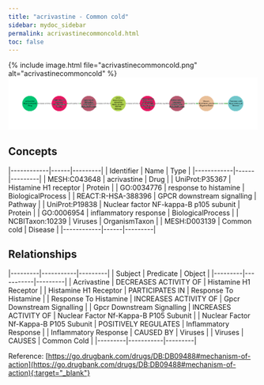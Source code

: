 ```yaml
---
title: "acrivastine - Common cold"
sidebar: mydoc_sidebar
permalink: acrivastinecommoncold.html
toc: false 
---
```


{% include image.html file="acrivastinecommoncold.png" alt="acrivastinecommoncold" %}![Path Visualization](/images/acrivastinecommoncold.png)

## Concepts

|------------|------|---------|
| Identifier | Name | Type    |
|------------|------|---------|
| MESH:C043648 | acrivastine | Drug |
| UniProt:P35367 | Histamine H1 receptor | Protein |
| GO:0034776 | response to histamine | BiologicalProcess |
| REACT:R-HSA-388396 | GPCR downstream signalling | Pathway |
| UniProt:P19838 | Nuclear factor NF-kappa-B p105 subunit | Protein |
| GO:0006954 | inflammatory response | BiologicalProcess |
| NCBITaxon:10239 | Viruses | OrganismTaxon |
| MESH:D003139 | Common cold | Disease |
|------------|------|---------|

## Relationships

|---------|-----------|---------|
| Subject | Predicate | Object  |
|---------|-----------|---------|
| Acrivastine | DECREASES ACTIVITY OF | Histamine H1 Receptor |
| Histamine H1 Receptor | PARTICIPATES IN | Response To Histamine |
| Response To Histamine | INCREASES ACTIVITY OF | Gpcr Downstream Signalling |
| Gpcr Downstream Signalling | INCREASES ACTIVITY OF | Nuclear Factor Nf-Kappa-B P105 Subunit |
| Nuclear Factor Nf-Kappa-B P105 Subunit | POSITIVELY REGULATES | Inflammatory Response |
| Inflammatory Response | CAUSED BY | Viruses |
| Viruses | CAUSES | Common Cold |
|---------|-----------|---------|

Reference: [https://go.drugbank.com/drugs/DB:DB09488#mechanism-of-action](https://go.drugbank.com/drugs/DB:DB09488#mechanism-of-action){:target="_blank"}